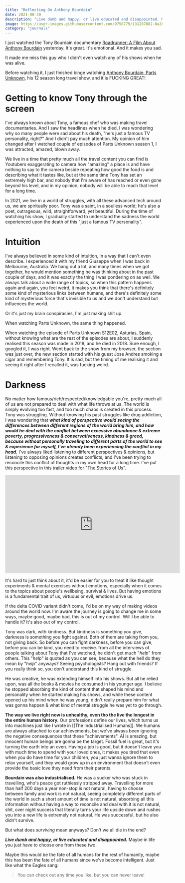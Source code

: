 ```yaml
---
title: "Reflecting On Anthony Bourdain"
date: 2021-08-30
description: "Live dumb and happy, or live educated and disappointed. Maybe in life you just have to choose one from these two."
image: https://user-images.githubusercontent.com/9758779/131287882-8a2623d6-ba6f-49fe-a7a8-5741677487a5.png
category: "journals"
---
```


I just watched the Tony Bourdain documentary [Roadrunner: A Film About Anthony Bourdain](https://en.wikipedia.org/wiki/Roadrunner:_A_Film_About_Anthony_Bourdain) yesterday. It's great. It's emotional. And it makes you sad.

It made me miss this guy who I didn't even watch any of his shows when he was alive.

Before watching it, I just finished binge watching [Anthony Bourdain: Parts Unknown](https://en.wikipedia.org/wiki/Anthony_Bourdain:_Parts_Unknown), his 12 season long travel show, and it is FUCKING GREAT!

# Getting to know Tony through the screen

I've always known about Tony, a famous chef who was making travel documentaries. And I saw the headlines when he died, I was wondering why so many people were sad about his death, "he's just a famous TV personality, right?" And I didn't pay much attention. My opinion of him changed after I watched couple of episodes of Parts Unknown season 1, I was attracted, amazed, blown away.

We live in a time that pretty much all the travel content you can find is Youtubers exaggerating to camera how "amazing" a place is and have nothing to say to the camera beside repeating how good the food is and describing what it tastes like, but at the same time Tony has set an extremely high bar, and nobody that I'm aware of has reached or even gone beyond his level, and in my opinion, nobody will be able to reach that level for a long time.

In 2021, we live in a world of struggles, with all these advanced tech around us, we are spiritually poor. Tony was a saint, in a soulless world; he's also a poet, outrageous, wild, straightforward, yet beautiful. During the time of watching his show, I gradually started to understand the sadness the world experienced upon the death of this "just a famous TV personality".

# Intuition

I've always believed in some kind of intuition, in a way that I can't even describe. I experienced it with my friend Giuseppe when I was back in Melbourne, Australia. We hang out a lot, and many times when we got together, he would mention something he was thinking about in the past couple of days, and it was exactly the thing I was pondering on as well. We always talk about a wide range of topics, so when this pattern happens again and again, you feel weird, it makes you think that there's definitely some kind of mysterious links between humans, and there's definitely some kind of mysterious force that's invisible to us and we don't understand but influences the world.

Or it's just my brain conspiracies, I'm just making shit up.

When watching Parts Unknown, the same thing happened.

When watching the episode of Parts Unknown S12E02, Asturias, Spain, without knowing what are the rest of the episodes are about, I suddenly realised this season was made in 2018, and he died in 2018. Sure enough, I googled it, I was right. Went back to the show from my browser, the section was just over, the new section started with his guest Jose Andres smoking a cigar and remembering Tony. It is sad, but the timing of me realising it and seeing it right after I recalled it, was fucking weird.

# Darkness

No matter how famous/rich/respected/knowledgable you're, pretty much all of us are not prepared to deal with what life throws at us. The world is simply evolving too fast, and too much chaos is created in this process. Tony was struggling. Without knowing his past struggles like drug addiction, I was wondering that ***what kind of perspective would seeing the differences between different regions of the world bring him, and how would he deal with the conflict between excessive abundance & extreme poverty, progressiveness & conservativeness, kindness & greed, because without personally traveling to different parts of the world to see & experience for myself, I've already been experiencing the conflict in my head.*** I've always liked listening to different perspectives & opinions, but listening to opposing opinions creates conflicts, and I've been trying to reconcile this conflict of thoughts in my own head for a long time. I've put this perspective in this [trailer video for "The Stories of Us"](https://youtu.be/R2oeadm1mWg).

<iframe width="560" height="315" src="https://www.youtube.com/embed/R2oeadm1mWg" title="YouTube video player" frameborder="0" allow="accelerometer; autoplay; clipboard-write; encrypted-media; gyroscope; picture-in-picture" allowfullscreen></iframe>

It's hard to just think about it, it'd be easier for you to treat it like thought experiments & mental exercises without emotions, especially when it comes to the topics about people's wellbeing, survival & lives. But having emotions is a fundamental trait of us, virtuous or evil, emotions drive us.

If the delta COVID variant didn't come, I'd be on my way of making videos around the world now. I'm aware the journey is going to change me in some ways, maybe good, maybe bad, this is out of my control. Will I be able to handle it? It's also out of my control.

Tony was dark, with kindness. But kindness is something you give, darkness is something you fight against. Both of them are taking from you, not giving back. So before you can fight darkness, before you can give, before you can be kind, you need to receive. from all the interviews of people talking about Tony that I've watched, he didn't get much "*help*" from others. This "*help*" is quoted as you can see, because what the hell do they mean by "*help*" anyways? Seeing psychologists? Hang out with friends? If you really think so, you don't understand this kind of struggle.

He was creative, he was extending himself into his shows. But all he relied upon, was all the books & movies he consumed in his younger age. I believe he stopped absorbing the kind of content that shaped his mind and personality when he started making his shows, and while these content opened up his mind when he was young, didn't really prepare him for what was gonna happen & what kind of mental struggle he was yet to go through.

**The way we live right now is unhealthy, even tho the live the longest in the entire human history.** Our professions define our lives, which turns us into machines just like I wrote in [[The Industrialised Humans]]. We humans are always attached to our achievements, but we've always been ignoring the negative consequences that these "achievements". AI is amazing, but innocent human beings are gonna be the target. Fossil fuel is great, but it's turning the earth into an oven. Having a job is good, but it doesn't leave you with much time to spend with your loved ones, it makes you tired that even when you do have time for your children, you just wanna ignore them to relax yourself, and they would grow up in an environment that doesn't even provide the basic love they need from their parents.

**Bourdain was also industrialised.** He was a sucker who was stuck in travelling, who's peace got ruthlessly stripped away. Travelling for more than half 200 days a year non-stop is not natural, having to choose between family and work is not natural, seeing completely different parts of the world in such a short amount of time is not natural, absorbing all this information without having a way to reconcile and deal with it is not natural, shit, over night success that literally turns your life upside down and rushes you into a new life is extremely not natural. He was successful, but he also didn't survive.

But what does *surviving* mean anyways? Don't we all die in the end?

***Live dumb and happy, or live educated and disappointed.*** Maybe in life you just have to choose one from these two.

Maybe this would be the fate of all humans for the rest of humanity, maybe this has been the fate of all humans since we've become intelligent. Just like what the Eagles sang:

> You can check out any time you like, but you can never leave!
